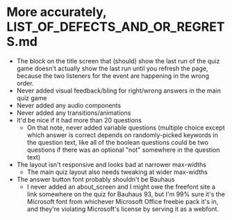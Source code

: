# More accurately, LIST_OF_DEFECTS_AND_OR_REGRETS.md

- The block on the title screen that (should) show the last run of the quiz game doesn't actually show the last run until you refresh the page, because the two listeners for the event are happening in the wrong order.
- Never added visual feedback/bling for right/wrong answers in the main quiz game
- Never added any audio components
- Never added any transitions/animations
- It'd be nice if it had more than 20 questions
  - On that note, never added variable questions (multiple choice except which answer is correct depends on randomly-picked keywords in the question text, like all of the boolean questions could be two questions if there was an optional "not" somewhere in the question text)
- The layout isn't responsive and looks bad at narrower max-widths
  - The main quiz layout also needs tweaking at wider max-widths
- The answer button font probably shouldn't be Bauhaus
  - I never added an about_screen and I might owe the freefont site a link somewhere on the quiz for Bauhaus 93, but I'm 99% sure it's the Microsoft font from whichever Microsoft Office freebie pack it's in, and they're violating Microsoft's license by serving it as a webfont.
